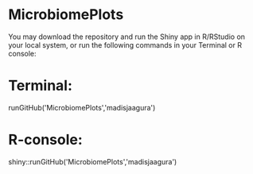 # MicrobiomePlots

You may download the repository and run the Shiny app in R/RStudio on your local system, or run the following commands in your Terminal or R console:

# Terminal: 
runGitHub('MicrobiomePlots','madisjaagura')

# R-console: 
shiny::runGitHub('MicrobiomePlots','madisjaagura')
